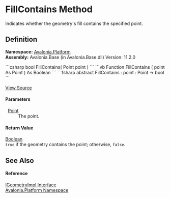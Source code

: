 # FillContains Method


Indicates whether the geometry's fill contains the specified point.



## Definition
**Namespace:** <a href="N_Avalonia_Platform">Avalonia.Platform</a>  
**Assembly:** Avalonia.Base (in Avalonia.Base.dll) Version: 11.2.0

<Tabs groupId="api-code-preview">
<TabItem value="csharp" label="C#">
```csharp
bool FillContains(
	Point point
)
```
</TabItem>
<TabItem value="vb" label="VB">
```vb
Function FillContains ( 
	point As Point
) As Boolean
```
</TabItem>
<TabItem value="fsharp" label="F#">
```fsharp
abstract FillContains : 
        point : Point -> bool 
```
</TabItem>
</Tabs>



<a href="https://github.com/AvaloniaUI/Avalonia/tree/master/src/Avalonia.Base/Platform/IGeometryImpl.cs" title="View the source code">View Source</a>



#### Parameters
<dl><dt>  <a href="T_Avalonia_Point">Point</a></dt><dd>The point.</dd></dl>

#### Return Value
<a href="https://learn.microsoft.com/dotnet/api/system.boolean" target="_blank" rel="noopener noreferrer">Boolean</a>  
`true` if the geometry contains the point; otherwise, `false`.

## See Also


#### Reference
<a href="T_Avalonia_Platform_IGeometryImpl">IGeometryImpl Interface</a>  
<a href="N_Avalonia_Platform">Avalonia.Platform Namespace</a>  
